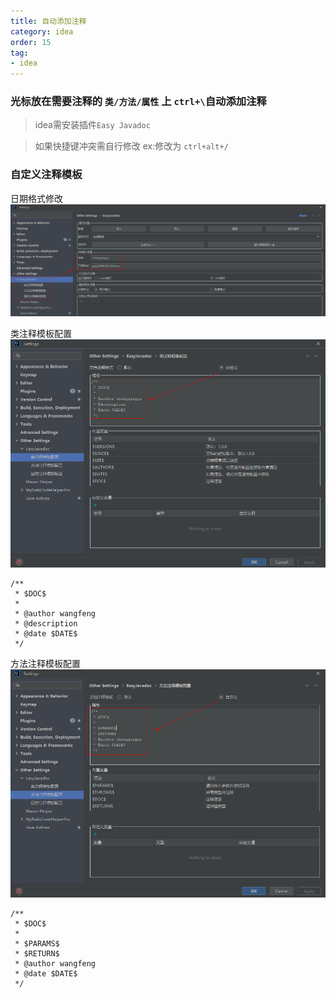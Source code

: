 ```yaml
---
title: 自动添加注释
category: idea
order: 15
tag:
- idea
---
```


### 光标放在需要注释的 `类/方法/属性` 上 `ctrl+\`自动添加注释

> idea需安装插件`Easy Javadoc`

> 如果快捷键冲突需自行修改 ex:修改为 `ctrl+alt+/`

### 自定义注释模板

日期格式修改
![easy-javadoc.png](/images/idea/easy-javadoc-date-format.png)

类注释模板配置
![easy-javadoc.png](/images/idea/easy-javadoc-custom-class.png)

```
/**
 * $DOC$
 *
 * @author wangfeng
 * @description
 * @date $DATE$
 */
```

方法注释模板配置
![easy-javadoc.png](/images/idea/easy-javadoc-custom-method.png)

```
/**
 * $DOC$
 *
 * $PARAMS$
 * $RETURN$
 * @author wangfeng
 * @date $DATE$
 */
```
